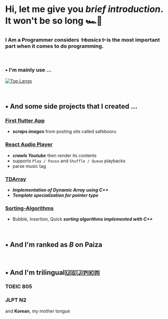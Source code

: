 # Hi, let me give you _brief introduction_. It won't be so long :racing_car::checkered_flag:

### I Am a Programmer considers _✨basics✨_ is the most important part when it comes to do programming.

</br>

### 	:black_small_square: I'm mainly use ...
[![Top Langs](https://github-readme-stats.vercel.app/api/top-langs/?username=sessho-maru&layout=compact)](https://github.com/sessho-maru/github-readme-stats)

</br>

## 	:black_small_square: And some side projects that I created ...
### [First flutter App](https://github.com/Sessho-maru/flutter)
* _**scraps images**_ from posting site called safebooru

### [React Audio Player](https://github.com/Sessho-maru/React_Audio)
* _**crawls Youtube**_ then render its contents
* supports `Play / Pause` and `Shuffle / Queue` playbacks
* parse music tag

### [TDArray](https://github.com/Sessho-maru/TDArray)
* _**Implementation of Dynamic Array using C++**_
* _**Template specialization for pointer type**_

### [Sorting-Algorithms](https://github.com/Sessho-maru/Sorting-Algorithms)
* Bubble, Insertion, Quick _**sorting algorithms implemented with C++**_

</br>

## 	:black_small_square: And I'm ranked as __*B*__ on Paiza


</br>

## 	:black_small_square: And I'm trilingual:us::jp::kr:
### TOEIC 805
### JLPT N2
and __Korean__, my mother tongue

<!--
**Sessho-maru/Sessho-maru** is a ✨ _special_ ✨ repository because its `README.md` (this file) appears on your GitHub profile.

Here are some ideas to get you started:

- 🔭 I’m currently working on ...
- 🌱 I’m currently learning ...
- 👯 I’m looking to collaborate on ...
- 🤔 I’m looking for help with ...
- 💬 Ask me about ...
- 📫 How to reach me: ...
- 😄 Pronouns: ...
- ⚡ Fun fact: ...
-->

